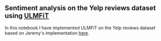 ## Sentiment analysis on the Yelp reviews dataset using [ULMFiT](https://arxiv.org/abs/1801.06146v5)

In this notebook I have implemented ULMFiT on the Yelp reviews dataset based on Jeremy's implementation [here](https://github.com/fastai/fastbook/blob/master/10_nlp.ipynb).
